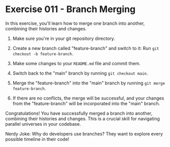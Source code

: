 # Exercise 011 - Branch Merging

In this exercise, you'll learn how to merge one branch into another, combining their
histories and changes.

1. Make sure you're in your git repository directory.

2. Create a new branch called "feature-branch" and switch to it:
   Run `git checkout -b feature-branch`.

3. Make some changes to your `README.md` file and commit them.

4. Switch back to the "main" branch by running `git checkout main`.

5. Merge the "feature-branch" into the "main" branch by running `git merge feature-branch`.

6. If there are no conflicts, the merge will be successful, and your changes from the
   "feature-branch" will be incorporated into the "main" branch.

Congratulations! You have successfully merged a branch into another, combining their
histories and changes. This is a crucial skill for navigating parallel universes in
your codebase.

Nerdy Joke: Why do developers use branches? They want to explore every possible
timeline in their code!

